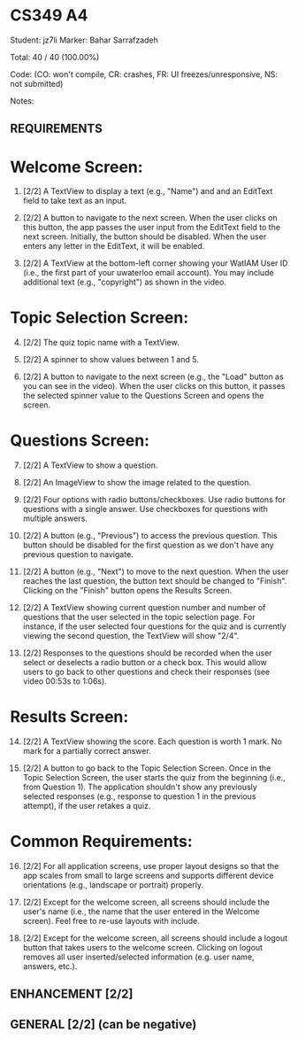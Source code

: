 # CS349 A4
Student: jz7li
Marker: Bahar Sarrafzadeh


Total: 40 / 40 (100.00%)

Code: 
(CO: won't compile, CR: crashes, FR: UI freezes/unresponsive, NS: not submitted)


Notes:   

## REQUIREMENTS

# Welcome Screen:

1. [2/2] A TextView to display a text (e.g., "Name") and and an EditText field to take text as an input.

2. [2/2] A button to navigate to the next screen. When the user clicks on this button, the app passes the user input from the EditText field to the next screen. Initially, the button should be disabled. When the user enters any letter in the EditText, it will be enabled.

3. [2/2] A TextView at the bottom-left corner showing your WatIAM User ID (i.e., the first part of your uwaterloo email account). You may include additional text (e.g., "copyright") as shown in the video.

# Topic Selection Screen:

4. [2/2] The quiz topic name with a TextView.

5. [2/2] A spinner to show values between 1 and 5.

6. [2/2] A button to navigate to the next screen (e.g., the "Load" button as you can see in the video). When the user clicks on this button, it passes the selected spinner value to the Questions Screen and opens the screen.

# Questions Screen:

7. [2/2] A TextView to show a question.

8. [2/2] An ImageView to show the image related to the question.

9. [2/2] Four options with radio buttons/checkboxes. Use radio buttons for questions with a single answer. Use checkboxes for questions with multiple answers.

10. [2/2] A button (e.g., "Previous") to access the previous question. This button should be disabled for the first question as we don't have any previous question to navigate.

11. [2/2] A button (e.g., "Next") to move to the next question. When the user reaches the last question, the button text should be changed to "Finish". Clicking on the "Finish" button opens the Results Screen.

12. [2/2] A TextView showing current question number and number of questions that the user selected in the topic selection page. For instance, if the user selected four questions for the quiz and is currently viewing the second question, the TextView will show "2/4".

13. [2/2] Responses to the questions should be recorded when the user select or deselects a radio button or a check box. This would allow users to go back to other questions and check their responses (see video 00:53s to 1:06s).

# Results Screen:

14. [2/2] A TextView showing the score. Each question is worth 1 mark. No mark for a partially correct answer.

15. [2/2] A button to go back to the Topic Selection Screen. Once in the Topic Selection Screen, the user starts the quiz from the beginning (i.e., from Question 1). The application shouldn't show any previously selected responses (e.g., response to question 1 in the previous attempt), if the user retakes a quiz.

# Common Requirements:

16. [2/2] For all application screens, use proper layout designs so that the app scales from small to large screens and supports different device orientations (e.g., landscape or portrait) properly.

17. [2/2] Except for the welcome screen, all screens should include the user's name (i.e., the name that the user entered in the Welcome screen). Feel free to re-use layouts with include.

18. [2/2] Except for the welcome screen, all screens should include a logout button that takes users to the welcome screen. Clicking on logout removes all user inserted/selected information (e.g. user name, answers, etc.).


## ENHANCEMENT [2/2]

## GENERAL [2/2] (can be negative)
